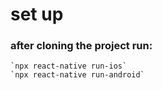 # set up 
### after cloning the project run: 
    `npx react-native run-ios`
    `npx react-native run-android`

